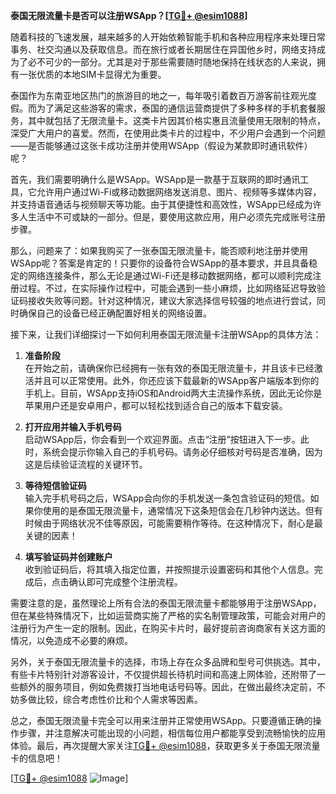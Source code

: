 **泰国无限流量卡是否可以注册WSApp？[[TG💪+ @esim1088](https://t.me/s/esim1088)]**

随着科技的飞速发展，越来越多的人开始依赖智能手机和各种应用程序来处理日常事务、社交沟通以及获取信息。而在旅行或者长期居住在异国他乡时，网络支持成为了必不可少的一部分。尤其是对于那些需要随时随地保持在线状态的人来说，拥有一张优质的本地SIM卡显得尤为重要。

泰国作为东南亚地区热门的旅游目的地之一，每年吸引着数百万游客前往观光度假。而为了满足这些游客的需求，泰国的通信运营商提供了多种多样的手机套餐服务，其中就包括了无限流量卡。这类卡片因其价格实惠且流量使用无限制的特点，深受广大用户的喜爱。然而，在使用此类卡片的过程中，不少用户会遇到一个问题——是否能够通过这张卡成功注册并使用WSApp（假设为某款即时通讯软件）呢？

首先，我们需要明确什么是WSApp。WSApp是一款基于互联网的即时通讯工具，它允许用户通过Wi-Fi或移动数据网络发送消息、图片、视频等多媒体内容，并支持语音通话与视频聊天等功能。由于其便捷性和高效性，WSApp已经成为许多人生活中不可或缺的一部分。但是，要使用这款应用，用户必须先完成账号注册步骤。

那么，问题来了：如果我购买了一张泰国无限流量卡，能否顺利地注册并使用WSApp呢？答案是肯定的！只要你的设备符合WSApp的基本要求，并且具备稳定的网络连接条件，那么无论是通过Wi-Fi还是移动数据网络，都可以顺利完成注册过程。不过，在实际操作过程中，可能会遇到一些小麻烦，比如网络延迟导致验证码接收失败等问题。针对这种情况，建议大家选择信号较强的地点进行尝试，同时确保自己的设备已经正确配置好相关的网络设置。

接下来，让我们详细探讨一下如何利用泰国无限流量卡注册WSApp的具体方法：

1. **准备阶段**  
   在开始之前，请确保你已经拥有一张有效的泰国无限流量卡，并且该卡已经激活并且可以正常使用。此外，你还应该下载最新的WSApp客户端版本到你的手机上。目前，WSApp支持iOS和Android两大主流操作系统，因此无论你是苹果用户还是安卓用户，都可以轻松找到适合自己的版本下载安装。

2. **打开应用并输入手机号码**  
   启动WSApp后，你会看到一个欢迎界面。点击“注册”按钮进入下一步。此时，系统会提示你输入自己的手机号码。请务必仔细核对号码是否准确，因为这是后续验证流程的关键环节。

3. **等待短信验证码**  
   输入完手机号码之后，WSApp会向你的手机发送一条包含验证码的短信。如果你使用的是泰国无限流量卡，通常情况下这条短信会在几秒钟内送达。但有时候由于网络状况不佳等原因，可能需要稍作等待。在这种情况下，耐心是最关键的因素！

4. **填写验证码并创建账户**  
   收到验证码后，将其填入指定位置，并按照提示设置密码和其他个人信息。完成后，点击确认即可完成整个注册流程。

需要注意的是，虽然理论上所有合法的泰国无限流量卡都能够用于注册WSApp，但在某些特殊情况下，比如运营商实施了严格的实名制管理政策，可能会对用户的注册行为产生一定的限制。因此，在购买卡片时，最好提前咨询商家有关这方面的情况，以免造成不必要的麻烦。

另外，关于泰国无限流量卡的选择，市场上存在众多品牌和型号可供挑选。其中，有些卡片特别针对游客设计，不仅提供超长待机时间和高速上网体验，还附带了一些额外的服务项目，例如免费拨打当地电话号码等。因此，在做出最终决定前，不妨多做比较，综合考虑性价比和个人需求等因素。

总之，泰国无限流量卡完全可以用来注册并正常使用WSApp。只要遵循正确的操作步骤，并注意解决可能出现的小问题，相信每位用户都能享受到流畅愉快的应用体验。最后，再次提醒大家关注[TG💪+ @esim1088](https://t.me/s/esim1088)，获取更多关于泰国无限流量卡的信息吧！

[[TG💪+ @esim1088](https://t.me/s/esim1088) ![Image](https://i.postimg.cc/4NQfJmqS/Snipaste-2025-05-13-00-14-12.png)]